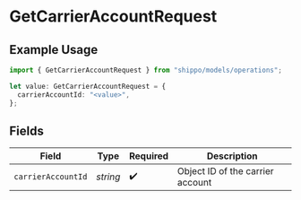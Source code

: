 # GetCarrierAccountRequest

## Example Usage

```typescript
import { GetCarrierAccountRequest } from "shippo/models/operations";

let value: GetCarrierAccountRequest = {
  carrierAccountId: "<value>",
};
```

## Fields

| Field                            | Type                             | Required                         | Description                      |
| -------------------------------- | -------------------------------- | -------------------------------- | -------------------------------- |
| `carrierAccountId`               | *string*                         | :heavy_check_mark:               | Object ID of the carrier account |
